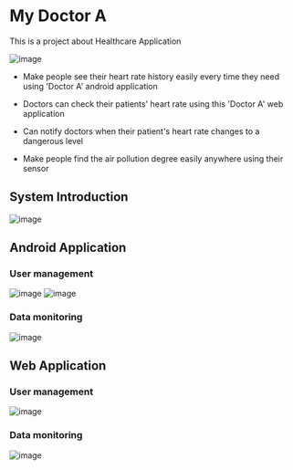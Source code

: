 # My Doctor A #
This is a project about Healthcare Application

![image](https://user-images.githubusercontent.com/32252093/101586394-2e4e0c80-3a25-11eb-9f87-0da253208225.png)


 - Make people see their heart rate history easily every time they need using 'Doctor A' android application
 - Doctors can check their patients' heart rate using this 'Doctor A' web application
 - Can notify doctors when their patient's heart rate changes to a dangerous level
 
 - Make people find the air pollution degree easily anywhere using their sensor


## System Introduction

![image](https://user-images.githubusercontent.com/32252093/101586444-49b91780-3a25-11eb-823b-2df84900cdde.png)

## Android Application

### User management

![image](https://user-images.githubusercontent.com/32252093/101588411-b1716180-3a29-11eb-90e2-5861f21a7d55.png)
![image](https://user-images.githubusercontent.com/32252093/101588466-d49c1100-3a29-11eb-8f06-8d9513a5fb7e.png)


### Data monitoring

![image](https://user-images.githubusercontent.com/32252093/101588506-ebdafe80-3a29-11eb-9e49-7a176313c31a.png)


## Web Application

### User management
![image](https://user-images.githubusercontent.com/32252093/101588598-188f1600-3a2a-11eb-8034-3cc1563ff893.png)


### Data monitoring
![image](https://user-images.githubusercontent.com/32252093/101588627-293f8c00-3a2a-11eb-94d6-9a6c2b0cb840.png)


